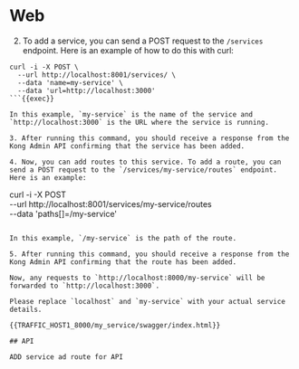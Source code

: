 
# Web


2. To add a service, you can send a POST request to the `/services` endpoint. Here is an example of how to do this with curl:

```
curl -i -X POST \
  --url http://localhost:8001/services/ \
  --data 'name=my-service' \
  --data 'url=http://localhost:3000'
```{{exec}}

In this example, `my-service` is the name of the service and `http://localhost:3000` is the URL where the service is running.

3. After running this command, you should receive a response from the Kong Admin API confirming that the service has been added.

4. Now, you can add routes to this service. To add a route, you can send a POST request to the `/services/my-service/routes` endpoint. Here is an example:

```
curl -i -X POST \
  --url http://localhost:8001/services/my-service/routes \
  --data 'paths[]=/my-service'
```{{exec}}

In this example, `/my-service` is the path of the route.

5. After running this command, you should receive a response from the Kong Admin API confirming that the route has been added.

Now, any requests to `http://localhost:8000/my-service` will be forwarded to `http://localhost:3000`.

Please replace `localhost` and `my-service` with your actual service details.

{{TRAFFIC_HOST1_8000/my_service/swagger/index.html}}

## API 

ADD service ad route for API